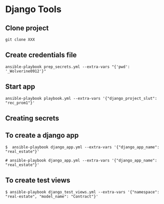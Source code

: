 # Django Tools

## Clone project
    git clone XXX

## Create credentials file

    ansible-playbook prep_secrets.yml --extra-vars "{'pwd': '_Wolverine0912'}"

## Start app
    ansible-playbook playbook.yml --extra-vars '{"django_project_slut": "rec_prom1"}'
    

## Creating secrets

## To create a django app
    $  ansible-playbook django_app.yml --extra-vars '{"django_app_name": "real_estate"}'
    
    # ansible-playbook django_app.yml --extra-vars '{"django_app_name": "real_estate"}'

## To create test views
    $ ansible-playbook django_test_views.yml --extra-vars '{"namespace": "real-estate", "model_name": "Contract"}'
